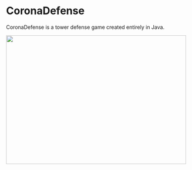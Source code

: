 # CoronaDefense

CoronaDefense is a tower defense game created entirely in Java.

<img src="https://user-images.githubusercontent.com/54324630/193201517-8f2e3d4e-c0af-4f0b-9557-24b99e82d523.png" width="490" height="350">
